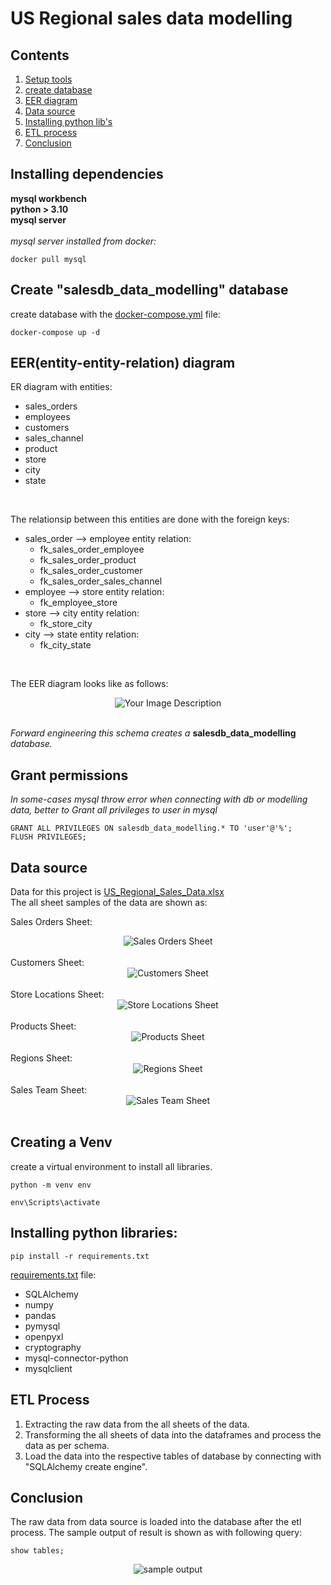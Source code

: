 # US Regional sales data modelling

## Contents
1. [Setup tools](#installing-dependencies)
2. [create database](#create-salesdb_data_modelling-database)
3. [EER diagram](#eerentity-entity-relation-diagram)
4. [Data source](#data-source)
5. [Installing python lib's](#installing-python-libraries)
6. [ETL process](#etl-process)
7. [Conclusion](#conclusion)


## Installing dependencies

**mysql workbench**<br>
**python > 3.10**<br>
**mysql server**<br>
<br>
*mysql server installed from docker:*<br>
```
docker pull mysql
```

## Create "salesdb_data_modelling" database
create database with the [docker-compose.yml](assets_scripts\docker-compose.yml) file:
```
docker-compose up -d
```

## EER(entity-entity-relation) diagram
ER diagram with entities:<br>
* sales_orders
* employees
* customers
* sales_channel
* product
* store
* city
* state
<br>

The relationsip between this entities are done with the foreign keys:<br>
* sales_order --> employee entity relation:
    * fk_sales_order_employee
    * fk_sales_order_product
    * fk_sales_order_customer
    * fk_sales_order_sales_channel
* employee --> store entity relation:
    * fk_employee_store
* store --> city entity relation:
    * fk_store_city
* city --> state entity relation:
    * fk_city_state
<br>


The EER diagram looks like as follows:<br>
<div style="text-align:center;">
  <img src="assets_files\erd.png" alt="Your Image Description">
</div><br>

*Forward engineering this schema creates a* **salesdb_data_modelling** *database.*

## Grant permissions
*In some-cases mysql throw error when connecting with db or modelling data, better to Grant all privileges to user in mysql*
```
GRANT ALL PRIVILEGES ON salesdb_data_modelling.* TO 'user'@'%';
FLUSH PRIVILEGES;
```

## Data source
Data for this project is [US_Regional_Sales_Data.xlsx](assets_files\US_Regional_Sales_Data.xlsx)<br>
The all sheet samples of the data are shown as:<br>

Sales Orders Sheet:
<div style="text-align:center;">
  <img src="assets_files\Sales Orders Sheet.png" alt="Sales Orders Sheet">
</div><br>
Customers Sheet:
<div style="text-align:center;">
  <img src="assets_files\Customers Sheet.png" alt="Customers Sheet">
</div><br>
Store Locations Sheet:
<div style="text-align:center;">
  <img src="assets_files\Store Locations Sheet.png" alt="Store Locations Sheet">
</div><br>
Products Sheet:
<div style="text-align:center;">
  <img src="assets_files\Products Sheet.png" alt="Products Sheet">
</div><br>
Regions Sheet:
<div style="text-align:center;">
  <img src="assets_files\Regions Sheet.png" alt="Regions Sheet">
</div><br>
Sales Team Sheet:
<div style="text-align:center;">
  <img src="assets_files\Sales Team Sheet.png" alt="Sales Team Sheet">
</div><br>

## Creating a Venv
create a virtual environment to install all libraries.
```
python -m venv env

env\Scripts\activate
```

## Installing python libraries:
```
pip install -r requirements.txt
```
[requirements.txt]() file:
* SQLAlchemy
* numpy
* pandas
* pymysql
* openpyxl
* cryptography
* mysql-connector-python
* mysqlclient

## ETL Process
1. Extracting the raw data from the all sheets of the data.
2. Transforming the all sheets of data into the dataframes and process the data as per schema.
3. Load the data into the respective tables of database by connecting with "SQLAlchemy create engine".

## Conclusion
The raw data from data source is loaded into the database after the etl process.
The sample output of result is shown as with following query:
```
show tables;
```
<div style="text-align:center;">
  <img src="assets_files\sample_output.png" alt="sample output">
</div><br>


